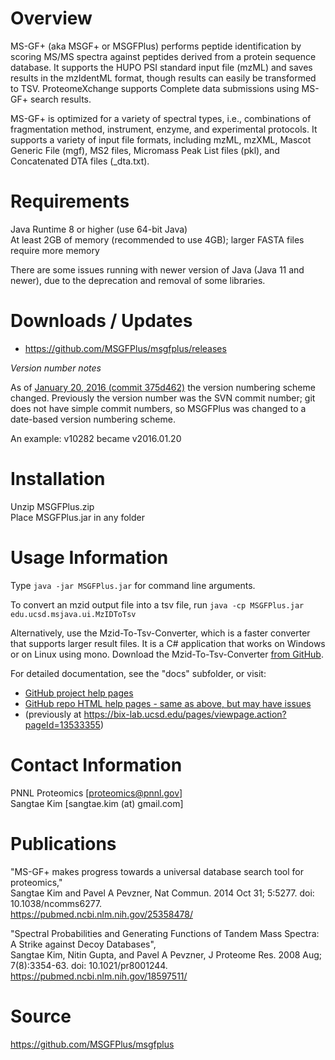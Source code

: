 Overview
======

MS-GF+ (aka MSGF+ or MSGFPlus) performs peptide identification by scoring
MS/MS spectra against peptides derived from a protein sequence database.
It supports the HUPO PSI standard input file (mzML) and saves results in
the mzIdentML format, though results can easily be transformed to TSV.
ProteomeXchange supports Complete data submissions using MS-GF+ search results.

MS-GF+ is optimized for a variety of spectral types, i.e., combinations
of fragmentation method, instrument, enzyme, and experimental protocols.
It supports a variety of input file formats, including mzML, mzXML,
Mascot Generic File (mgf), MS2 files, Micromass Peak List files (pkl),
and Concatenated DTA files (_dta.txt).

Requirements
======

Java Runtime 8 or higher (use 64-bit Java)\
At least 2GB of memory (recommended to use 4GB); larger FASTA files require more memory

There are some issues running with newer version of Java (Java 11 and newer), due to the deprecation and removal of some libraries. 

Downloads / Updates
======

* https://github.com/MSGFPlus/msgfplus/releases

*Version number notes*

As of [January 20, 2016 (commit 375d462)](https://github.com/MSGFPlus/msgfplus/commit/375d462e30cbe460b699091a7d6ba52bc192aba1) the version numbering scheme changed.
Previously the version number was the SVN commit number; git does not have simple commit numbers, so MSGFPlus was changed to a date-based version numbering scheme.

An example: v10282 became v2016.01.20

Installation
======

Unzip MSGFPlus.zip\
Place MSGFPlus.jar in any folder

Usage Information
======

Type `java -jar MSGFPlus.jar` for command line arguments.

To convert an mzid output file into a tsv file, run `java -cp MSGFPlus.jar edu.ucsd.msjava.ui.MzIDToTsv`

Alternatively, use the Mzid-To-Tsv-Converter, which is a faster converter that supports larger result files.
It is a C# application that works on Windows or on Linux using mono.
Download the Mzid-To-Tsv-Converter <a href="https://github.com/PNNL-Comp-Mass-Spec/Mzid-To-Tsv-Converter/releases">from GitHub</a>.

For detailed documentation, see the "docs" subfolder, or visit:
* [GitHub project help pages](https://msgfplus.github.io/msgfplus/)
* [GitHub repo HTML help pages - same as above, but may have issues](https://htmlpreview.github.io/?https://github.com/MSGFPlus/msgfplus/blob/master/docs/index.html)
* (previously at https://bix-lab.ucsd.edu/pages/viewpage.action?pageId=13533355)

Contact Information
======

PNNL Proteomics [proteomics@pnnl.gov]\
Sangtae Kim [sangtae.kim (at) gmail.com]

Publications
======

"MS-GF+ makes progress towards a universal database search tool for proteomics,"\
Sangtae Kim and Pavel A Pevzner,
Nat Commun. 2014 Oct 31; 5:5277. doi: 10.1038/ncomms6277.\
https://pubmed.ncbi.nlm.nih.gov/25358478/

"Spectral Probabilities and Generating Functions of Tandem Mass Spectra: A Strike against Decoy Databases",\
Sangtae Kim, Nitin Gupta, and Pavel A Pevzner,
J Proteome Res. 2008 Aug; 7(8):3354-63. doi: 10.1021/pr8001244.\
https://pubmed.ncbi.nlm.nih.gov/18597511/

Source
======

https://github.com/MSGFPlus/msgfplus
